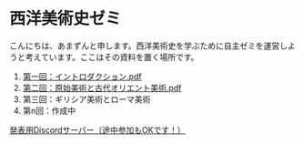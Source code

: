 # 西洋美術史ゼミ

こんにちは、あまずんと申します。西洋美術史を学ぶために自主ゼミを運営しようと考えています。ここはその資料を置く場所です。<br>

1. [第一回：イントロダクション.pdf](https://github.com/amazuun/Art_of_Europe/files/7860018/default.pdf)
2. [第二回：原始美術と古代オリエント美術.pdf](https://github.com/amazuun/Art_of_Europe/files/7809513/default.pdf)
3. 第三回：ギリシア美術とローマ美術
4. 第n回：作成中

[発表用Discordサーバー（途中参加もOKです！）](https://discord.gg/UjTRxWjk)
